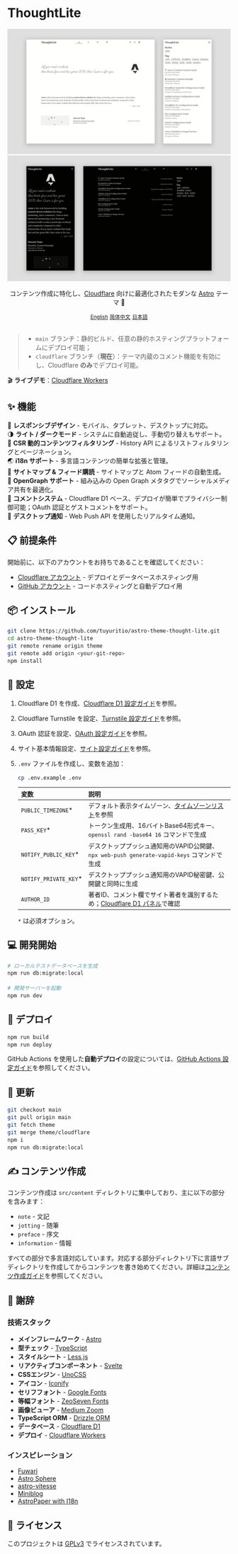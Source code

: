 # ThoughtLite

<div align="center">
    <img src=".github/assets/preview-light.webp">
    <img src=".github/assets/preview-dark.webp">
    <p></p>
    <p>コンテンツ作成に特化し、<a href="https://www.cloudflare.com/">Cloudflare</a> 向けに最適化されたモダンな <a href="https://astro.build/">Astro</a> テーマ 🌟</p>
    <small><a href="README.md">English</a></small> <small><a href="README_zh-cn.md">简体中文</a></small> <small><ins>日本語</ins></small>
</div>

<br />

> - `main` ブランチ：静的ビルド、任意の静的ホスティングプラットフォームにデプロイ可能；
> - `cloudflare` ブランチ（**現在**）：テーマ内蔵のコメント機能を有効にし、Cloudflare **のみ**でデプロイ可能。

🎬 **ライブデモ**：[Cloudflare Workers](https://thought-lite.ttio.workers.dev/ja/)

## ✨ 機能

📱 **レスポンシブデザイン** - モバイル、タブレット、デスクトップに対応。\
🌗 **ライト / ダークモード** - システムに自動追従し、手動切り替えもサポート。\
📃 **CSR 動的コンテンツフィルタリング** - History API によるリストフィルタリングとページネーション。\
🌏 **i18n サポート** - 多言語コンテンツの簡単な拡張と管理。\
📰 **サイトマップ & フィード購読** - サイトマップと Atom フィードの自動生成。\
🔗 **OpenGraph サポート** - 組み込みの Open Graph メタタグでソーシャルメディア共有を最適化。\
📝 **コメントシステム** - Cloudflare D1 ベース、デプロイが簡単でプライバシー制御可能；OAuth 認証とゲストコメントをサポート。\
🔔 **デスクトップ通知** - Web Push API を使用したリアルタイム通知。

## 📋 前提条件

開始前に、以下のアカウントをお持ちであることを確認してください：

- [Cloudflare アカウント](https://dash.cloudflare.com/sign-up) - デプロイとデータベースホスティング用
- [GitHub アカウント](https://github.com/signup) - コードホスティングと自動デプロイ用

## 📦 インストール

```sh
git clone https://github.com/tuyuritio/astro-theme-thought-lite.git
cd astro-theme-thought-lite
git remote rename origin theme
git remote add origin <your-git-repo>
npm install
```

## 🔧 設定

1. Cloudflare D1 を作成、[Cloudflare D1 設定ガイド](src/content/note/ja/cloudflare-d1.md)を参照。
2. Cloudflare Turnstile を設定、[Turnstile 設定ガイド](src/content/note/ja/turnstile.md)を参照。
3. OAuth 認証を設定、[OAuth 設定ガイド](src/content/note/ja/oauth.md)を参照。
4. サイト基本情報設定、[サイト設定ガイド](src/content/note/ja/configuration.md)を参照。
5. `.env` ファイルを作成し、変数を追加：

    ```sh
    cp .env.example .env
    ```

    | 変数 | 説明 |
    | - | - |
    | `PUBLIC_TIMEZONE`* | デフォルト表示タイムゾーン、[タイムゾーンリスト](https://en.wikipedia.org/wiki/List_of_tz_database_time_zones#List)を参照 |
    | `PASS_KEY`* | トークン生成用、16バイトBase64形式キー、`openssl rand -base64 16` コマンドで生成 |
    | `NOTIFY_PUBLIC_KEY`* | デスクトッププッシュ通知用のVAPID公開鍵、`npx web-push generate-vapid-keys` コマンドで生成 |
    | `NOTIFY_PRIVATE_KEY`* | デスクトッププッシュ通知用のVAPID秘密鍵、公開鍵と同時に生成 |
    | `AUTHOR_ID` | 著者ID、コメント欄でサイト著者を識別するため；[Cloudflare D1 パネル](https://dash.cloudflare.com/?to=/:account/workers/d1)で確認 |

    `*` は必須オプション。

## 💻 開発開始

```sh
# ローカルテストデータベースを生成
npm run db:migrate:local

# 開発サーバーを起動
npm run dev
```

## 🚀 デプロイ

```sh
npm run build
npm run deploy
```

GitHub Actions を使用した**自動デプロイ**の設定については、[GitHub Actions 設定ガイド](src/content/note/ja/github-actions.md)を参照してください。

## 🔄 更新

```sh
git checkout main
git pull origin main
git fetch theme
git merge theme/cloudflare
npm i
npm run db:migrate:local
```

## ✍️ コンテンツ作成

コンテンツ作成は `src/content` ディレクトリに集中しており、主に以下の部分を含みます：

- `note` - 文記
- `jotting` - 随筆
- `preface` - 序文
- `information` - 情報

すべての部分で多言語対応しています。対応する部分ディレクトリ下に言語サブディレクトリを作成してからコンテンツを書き始めてください。詳細は[コンテンツ作成ガイド](src/content/note/ja/content.md)を参照してください。

## 🙏 謝辞

### 技術スタック

- **メインフレームワーク** - [Astro](https://astro.build/)
- **型チェック** - [TypeScript](https://www.typescriptlang.org/)
- **スタイルシート** - [Less.js](https://lesscss.org/)
- **リアクティブコンポーネント** - [Svelte](https://svelte.dev/)
- **CSSエンジン** - [UnoCSS](https://unocss.dev/)
- **アイコン** - [Iconify](https://iconify.design/)
- **セリフフォント** - [Google Fonts](https://fonts.google.com/)
- **等幅フォント** - [ZeoSeven Fonts](https://fonts.zeoseven.com/)
- **画像ビューア** - [Medium Zoom](https://github.com/francoischalifour/medium-zoom)
- **TypeScript ORM** - [Drizzle ORM](https://orm.drizzle.team/)
- **データベース** - [Cloudflare D1](https://developers.cloudflare.com/d1/)
- **デプロイ** - [Cloudflare Workers](https://workers.cloudflare.com/)

### インスピレーション

- [Fuwari](https://github.com/saicaca/fuwari)
- [Astro Sphere](https://github.com/markhorn-dev/astro-sphere)
- [astro-vitesse](https://github.com/adrian-ub/astro-vitesse)
- [Miniblog](https://github.com/nicholasdly/miniblog)
- [AstroPaper with I18n](https://github.com/yousef8/astro-paper-i18n)

## 📜 ライセンス

このプロジェクトは [GPLv3](LICENSE) でライセンスされています。
